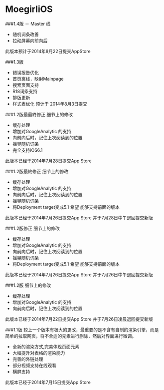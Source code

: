 MoegirliOS
==========

###1.4版 － Master 线
- 随机词条改善
- 拉动屏幕向前向后

此版本预计于2014年8月22日提交AppStore


###1.3版
- 错误报告优化
- 首页离线，映射Mainpage
- 搜索页面支持
- R18词条支持
- 排版更新
- 样式表优化
预计于 2014年8月3日提交


###1.2版最最終修正
细节上的修改
- 缓存处理
- 增加对GoogleAnalytic 的支持
- 向前向后时，记住上次阅读到的位置
- 摇晃随机词条
- 完全支持iOS6.1

此版本已经于2014年7月28日提交App Store


###1.2版最終修正
细节上的修改
- 缓存处理
- 增加对GoogleAnalytic 的支持
- 向前向后时，记住上次阅读到的位置
- 摇晃随机词条
- 将Deployment target变成5.1 希望 能够支持前面的版本

此版本已经于2014年7月26日提交App Store
并于7月28日中午退回提交新版


###1.2版修正
细节上的修改
- 缓存处理
- 增加对GoogleAnalytic 的支持
- 向前向后时，记住上次阅读到的位置
- 摇晃随机词条
- 将Deployment target变成5.1 希望 能够支持前面的版本

此版本已经于2014年7月26日提交App Store
并于7月26日中午退回提交新版

###1.2版 
细节上的修改
- 缓存处理
- 增加对GoogleAnalytic 的支持
- 向前向后时，记住上次阅读到的位置

此版本已经于2014年7月22日提交App Store
并于7月26日凌晨退回提交新版


###1.1版
较上一个版本有极大的更改，最重要的是不含有自制的渲染引擎，而是简单的拉取网页，将不合适的元素进行删除，然后对界面进行微调。
- 全新的渲染方式,完美体现页面元素
- 大幅提升对表格的渲染能力
- 完善的外链处理
- 部分视频支持在线观看
- 横屏支持 

此版本已经于2014年7月15日提交App Store

